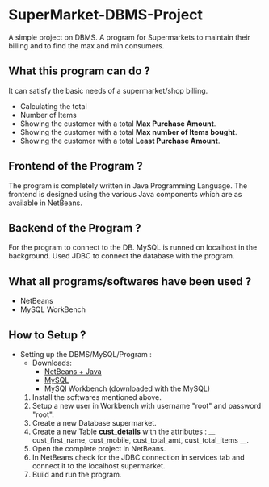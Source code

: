 # SuperMarket-DBMS-Project
A simple project on DBMS.
A program for Supermarkets to maintain their billing and to find the max and min consumers.

## What this program can do ?
  It can satisfy the basic needs of a supermarket/shop billing.
  * Calculating the total
  * Number of Items 
  * Showing the customer with a total __Max Purchase Amount__.
  * Showing the customer with a total __Max number of Items bought__.
  * Showing the customer with a total __Least Purchase Amount__.

## Frontend of the Program ?
  The program is completely written in Java Programming Language. The frontend is designed using the various Java components which are as available in NetBeans.
  
## Backend of the Program ?
  For the program to connect to the DB. MySQL is runned on localhost in the background. Used JDBC to connect the database with the program.
  
## What all programs/softwares have been used ?
   * NetBeans
   * MySQL WorkBench

## How to Setup ?
  - Setting up the DBMS/MySQL/Program :
      * Downloads:
          - [NetBeans + Java](http://www.oracle.com/technetwork/java/javase/downloads/jdk-netbeans-jsp-142931.html)
          - [MySQL](http://dev.mysql.com/downloads/)
          - MySQl Workbench (downloaded with the MySQL)
      1. Install the softwares mentioned above.
      2. Setup a new user in Workbench with username "root" and password "root".
      3. Create a new Database supermarket.
      4. Create a new Table __cust_details__ with the attributes : __ cust_first_name, cust_mobile, cust_total_amt, cust_total_items __.
      5. Open the complete project in NetBeans.
      6. In NetBeans check for the JDBC connection in services tab and connect it to the localhost supermarket.
      7. Build and run the program.
      
       
          
